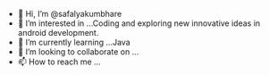 - 👋 Hi, I’m @safalyakumbhare
- 👀 I’m interested in ...Coding and exploring new innovative ideas in android development.
- 🌱 I’m currently learning ...Java
- 💞️ I’m looking to collaborate on ...
- 📫 How to reach me ...

<!---
safalyakumbhare/safalyakumbhare is a ✨ special ✨ repository because its `README.md` (this file) appears on your GitHub profile.
You can click the Preview link to take a look at your changes.
--->
